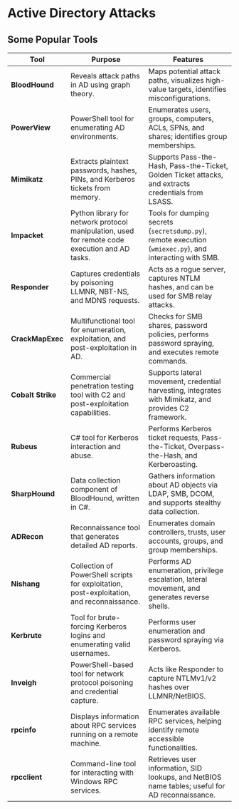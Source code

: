 # Active Directory Attacks

## Some Popular Tools

| **Tool**          | **Purpose**                                                                                    | **Features**                                                                                             |
| ----------------- | ---------------------------------------------------------------------------------------------- | -------------------------------------------------------------------------------------------------------- |
| **BloodHound**    | Reveals attack paths in AD using graph theory.                                                 | Maps potential attack paths, visualizes high-value targets, identifies misconfigurations.                |
| **PowerView**     | PowerShell tool for enumerating AD environments.                                               | Enumerates users, groups, computers, ACLs, SPNs, and shares; identifies group memberships.               |
| **Mimikatz**      | Extracts plaintext passwords, hashes, PINs, and Kerberos tickets from memory.                  | Supports Pass-the-Hash, Pass-the-Ticket, Golden Ticket attacks, and extracts credentials from LSASS.     |
| **Impacket**      | Python library for network protocol manipulation, used for remote code execution and AD tasks. | Tools for dumping secrets (`secretsdump.py`), remote execution (`wmiexec.py`), and interacting with SMB. |
| **Responder**     | Captures credentials by poisoning LLMNR, NBT-NS, and MDNS requests.                            | Acts as a rogue server, captures NTLM hashes, and can be used for SMB relay attacks.                     |
| **CrackMapExec**  | Multifunctional tool for enumeration, exploitation, and post-exploitation in AD.               | Checks for SMB shares, password policies, performs password spraying, and executes remote commands.      |
| **Cobalt Strike** | Commercial penetration testing tool with C2 and post-exploitation capabilities.                | Supports lateral movement, credential harvesting, integrates with Mimikatz, and provides C2 framework.   |
| **Rubeus**        | C# tool for Kerberos interaction and abuse.                                                    | Performs Kerberos ticket requests, Pass-the-Ticket, Overpass-the-Hash, and Kerberoasting.                |
| **SharpHound**    | Data collection component of BloodHound, written in C#.                                        | Gathers information about AD objects via LDAP, SMB, DCOM, and supports stealthy data collection.         |
| **ADRecon**       | Reconnaissance tool that generates detailed AD reports.                                        | Enumerates domain controllers, trusts, user accounts, groups, and group memberships.                     |
| **Nishang**       | Collection of PowerShell scripts for exploitation, post-exploitation, and reconnaissance.      | Performs AD enumeration, privilege escalation, lateral movement, and generates reverse shells.           |
| **Kerbrute**      | Tool for brute-forcing Kerberos logins and enumerating valid usernames.                        | Performs user enumeration and password spraying via Kerberos.                                            |
| **Inveigh**       | PowerShell-based tool for network protocol poisoning and credential capture.                   | Acts like Responder to capture NTLMv1/v2 hashes over LLMNR/NetBIOS.                                      |
| **rpcinfo**       | Displays information about RPC services running on a remote machine.                           | Enumerates available RPC services, helping identify remote accessible functionalities.                   |
| **rpcclient**     | Command-line tool for interacting with Windows RPC services.                                   | Retrieves user information, SID lookups, and NetBIOS name tables; useful for AD reconnaissance.          |


